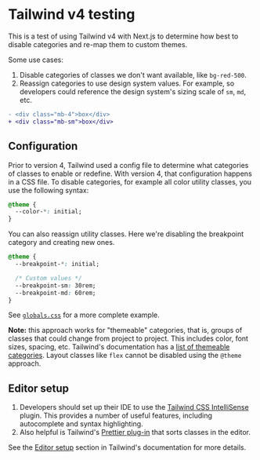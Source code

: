 # Tailwind v4 testing

This is a test of using Tailwind v4 with Next.js to determine how best to disable categories and re-map them to custom themes.

Some use cases:

1. Disable categories of classes we don't want available, like `bg-red-500`.
2. Reassign categories to use design system values. For example, so developers could reference the design system's sizing scale of `sm`, `md`, etc.

```diff
- <div class="mb-4">box</div>
+ <div class="mb-sm">box</div>
```

## Configuration

Prior to version 4, Tailwind used a config file to determine what categories of classes to enable or redefine. With version 4, that configuration happens in a CSS file.
To disable categories, for example all color utility classes, you use the following syntax:

```css
@theme {
  --color-*: initial;
}
```

You can also reassign utility classes. Here we're disabling the breakpoint category and creating new ones.

```css
@theme {
  --breakpoint-*: initial;

  /* Custom values */
  --breakpoint-sm: 30rem;
  --breakpoint-md: 60rem;
}
```

See [`globals.css`](https://github.com/genoni-studio/nextjs-tailwind-4/blob/main/src/app/globals.css) for a more complete example.

**Note:** this approach works for "themeable" categories, that is, groups of classes that could change from project to project. This includes color, font sizes, spacing, etc. Tailwind's documentation has a [list of themeable categories](https://tailwindcss.com/docs/theme#theme-variable-namespaces). Layout classes like `flex` cannot be disabled using the `@theme` approach.

## Editor setup

1. Developers should set up their IDE to use the [Tailwind CSS IntelliSense](https://marketplace.visualstudio.com/items?itemName=bradlc.vscode-tailwindcss) plugin. This provides a number of useful features, including autocomplete and syntax highlighting.
2. Also helpful is Tailwind's [Prettier plug-in](https://github.com/tailwindlabs/prettier-plugin-tailwindcss) that sorts classes in the editor.

See the [Editor setup](https://tailwindcss.com/docs/editor-setup) section in Tailwind's documentation for more details.
